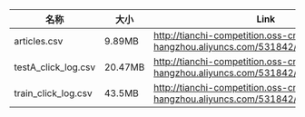 | 名称                | 大小    | Link                                                         |
| ------------------- | ------- | ------------------------------------------------------------ |
| articles.csv        | 9.89MB  | http://tianchi-competition.oss-cn-hangzhou.aliyuncs.com/531842/articles.csv |
| testA_click_log.csv | 20.47MB | http://tianchi-competition.oss-cn-hangzhou.aliyuncs.com/531842/testA_click_log.csv |
| train_click_log.csv | 43.5MB  | http://tianchi-competition.oss-cn-hangzhou.aliyuncs.com/531842/train_click_log.csv |

